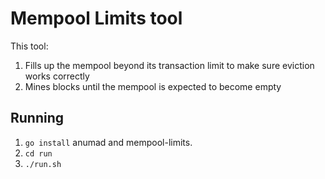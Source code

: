 # Mempool Limits tool

This tool:

1. Fills up the mempool beyond its transaction limit to make sure eviction works correctly
2. Mines blocks until the mempool is expected to become empty

## Running

1. `go install` anumad and mempool-limits.
2. `cd run`
3. `./run.sh`


